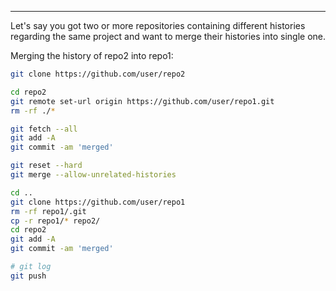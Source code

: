 
---

Let's say you got two or more repositories containing different histories regarding the same project and want to merge their histories into single one.

Merging the history of repo2 into repo1:

```bash
git clone https://github.com/user/repo2

cd repo2
git remote set-url origin https://github.com/user/repo1.git
rm -rf ./*

git fetch --all
git add -A
git commit -am 'merged'

git reset --hard
git merge --allow-unrelated-histories

cd ..
git clone https://github.com/user/repo1
rm -rf repo1/.git
cp -r repo1/* repo2/
cd repo2
git add -A
git commit -am 'merged'

# git log
git push
```
